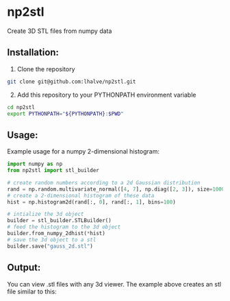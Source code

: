 # np2stl
Create 3D STL files from numpy data

## Installation:
1. Clone the repository
```bash
git clone git@github.com:lhalve/np2stl.git
```
2. Add this repository to your PYTHONPATH environment variable
```bash
cd np2stl
export PYTHONPATH="${PYTHONPATH}:$PWD"
```

## Usage:
Example usage for a numpy 2-dimensional histogram:
```python
import numpy as np
from np2stl import stl_builder

# create random numbers according to a 2d Gaussian distribution
rand = np.random.multivariate_normal([4, 7], np.diag([2, 3]), size=1000000)
# create a 2-dimensional histogram of these data
hist = np.histogram2d(rand[:, 0], rand[:, 1], bins=100)

# intialize the 3d object
builder = stl_builder.STLBuilder()
# feed the histogram to the 3d object
builder.from_numpy_2dhist(*hist)
# save the 3d object to a stl
builder.save("gauss_2d.stl")
```

## Output:
You can view .stl files with any 3d viewer. The example above creates an stl file similar to this:

